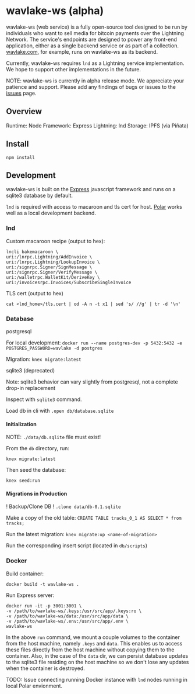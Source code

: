 # wavlake-ws (alpha)

wavlake-ws (web service) is a fully open-source tool designed to be run by individuals who want to sell media for bitcoin payments over the Lightning Network. The service's endpoints are designed to power any front-end application, either as a single backend service or as part of a collection. [wavlake.com](https://wavlake.com), for example, runs on wavlake-ws as its backend.

Currently, wavlake-ws requires `lnd` as a Lightning service implementation. We hope to support other implementations in the future.

NOTE: wavlake-ws is currently in alpha release mode. We appreciate your patience and support. Please add any findings of bugs or issues to the [issues](https://github.com/wavlake/wavlake-ws/issues) page.

## Overview

Runtime: Node
Framework: Express
Lightning: lnd
Storage: IPFS (via Piñata)

## Install

`npm install`


## Development

wavlake-ws is built on the [Express](https://expressjs.com/) javascript framework and runs on a sqlite3 database by default.

`lnd` is required with access to macaroon and tls cert for host. [Polar](https://lightningpolar.com/) works well as a local development backend.

### lnd

Custom macaroon recipe (output to hex):
```
lncli bakemacaroon \
uri:/lnrpc.Lightning/AddInvoice \
uri:/lnrpc.Lightning/LookupInvoice \
uri:/signrpc.Signer/SignMessage \
uri:/signrpc.Signer/VerifyMessage \
uri:/walletrpc.WalletKit/DeriveKey \
uri:/invoicesrpc.Invoices/SubscribeSingleInvoice
```

TLS cert (output to hex)
```
cat <lnd_home>/tls.cert | od -A n -t x1 | sed 's/ //g' | tr -d '\n'
```

### Database 

postgresql

For local development:
`docker run --name postgres-dev -p 5432:5432 -e POSTGRES_PASSWORD=wavlake -d postgres`

Migration:
`knex migrate:latest`

sqlite3 (deprecated)

Note: sqlite3 behavior can vary slightly from postgresql, not a complete drop-in replacement

Inspect with `sqlite3` command.

Load db in cli with
`.open db/database.sqlite`


#### Initialization
NOTE: `./data/db.sqlite` file must exist!

From the `db` directory, run:

`knex migrate:latest`

Then seed the database:

`knex seed:run`

#### Migrations in Production

! Backup/Clone DB !
`.clone data/db-0.1.sqlite`

Make a copy of the old table:
`CREATE TABLE tracks_0_1 AS SELECT * from tracks;`

Run the latest migration:
`knex migrate:up <name-of-migration>`

Run the corresponding insert script (located in `db/scripts`)

### Docker

Build container:

`docker build -t wavlake-ws .`

Run Express server:

```
docker run -it -p 3001:3001 \
-v /path/to/wavlake-ws/.keys:/usr/src/app/.keys:ro \
-v /path/to/wavlake-ws/data:/usr/src/app/data \
-v /path/to/wavlake-ws/.env:/usr/src/app/.env \
wavlake-ws
```

In the above `run` command, we mount a couple volumes to the container from the host machine, namely `.keys` and `data`. This enables us to access these files directly from the host machine without copying them to the container. Also, in the case of the `data` dir, we can persist database updates to the sqlite3 file residing on the host machine so we don't lose any updates when the container is destroyed.

TODO: Issue connecting running Docker instance with `lnd` nodes running in local Polar envionment.